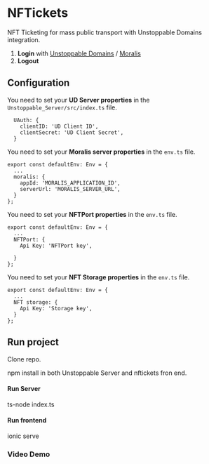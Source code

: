# NFTickets
NFT Ticketing for mass public transport with Unstoppable Domains integration. 

1. **Login** with [Unstoppable Domains](https://docs.unstoppabledomains.com/login-with-unstoppable/login-integration-guides) / [Moralis](https://moralis.io/)
1. **Logout**

## Configuration

You need to set your **UD Server properties** in the `Unstoppable_Server/src/index.ts` file.<br>
```
  UAuth: {
    clientID: 'UD Client ID',
    clientSecret: 'UD Client Secret',
  }
```

You need to set your **Moralis server properties** in the `env.ts` file.<br>
```
export const defaultEnv: Env = {
  ...
  moralis: {
    appId: 'MORALIS_APPLICATION_ID',
    serverUrl: 'MORALIS_SERVER_URL',
  }
};
```

You need to set your **NFTPort properties** in the `env.ts` file.<br>
```
export const defaultEnv: Env = {
  ...
  NFTPort: {
    Api Key: 'NFTPort key',

  }
};
```

You need to set your **NFT Storage properties** in the `env.ts` file.<br>
```
export const defaultEnv: Env = {
  ...
  NFT storage: {
    Api Key: 'Storage key',
  }
};
```

## Run project
Clone repo.

npm install in both Unstoppable Server and nftickets fron end.

#### Run Server
ts-node index.ts

#### Run frontend
ionic serve

### Video Demo


